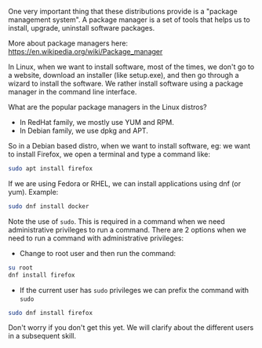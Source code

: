 One very important thing that these distributions provide is a "package management system". A package manager is a set of tools that helps us to install, upgrade, uninstall software packages.

More about package managers here: https://en.wikipedia.org/wiki/Package_manager

In Linux, when we want to install software, most of the times, we don't go to a website, download an installer (like setup.exe), and then go through a wizard to install the software. We rather install software using a package manager in the command line interface.

What are the popular package managers in the Linux distros?

- In RedHat family, we mostly use YUM and RPM.
- In Debian family, we use dpkg and APT.

So in a Debian based distro, when we want to install software, eg: we want to install Firefox, we open a terminal and type a command like:

```bash
sudo apt install firefox
```

If we are using Fedora or RHEL, we can install applications using dnf (or yum). Example:

```bash
sudo dnf install docker
```

Note the use of `sudo`. This is required in a command when we need administrative privileges to run a command. There are 2 options when we need to run a command with administrative privileges:

- Change to root user and then run the command:

```bash
su root
dnf install firefox
```

- If the current user has `sudo` privileges we can prefix the command with `sudo`

```bash
sudo dnf install firefox
```

Don't worry if you don't get this yet. We will clarify about the different users in a subsequent skill.